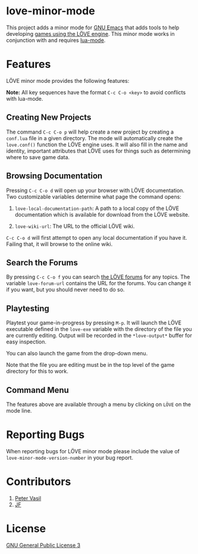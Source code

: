 love-minor-mode
===============

This project adds a minor mode for [GNU Emacs][emacs] that adds tools
to help developing [games using the LÖVE engine][love].  This minor
mode works in conjunction with and requires [lua-mode][luamode].



Features
========

LÖVE minor mode provides the following features:

**Note:** All key sequences have the format `C-c C-o <key>` to avoid
conflicts with lua-mode.


Creating New Projects
---------------------

The command `C-c C-o p` will help create a new project by creating a
`conf.lua` file in a given directory.  The mode will automatically
create the `love.conf()` function the LÖVE engine uses.  It will also
fill in the name and identity, important attributes that LÖVE uses for
things such as determining where to save game data.


Browsing Documentation
----------------------

Pressing `C-c C-o d` will open up your browser with LÖVE documentation.
Two customizable variables determine what page the command opens:

1. `love-local-documentation-path`: A path to a local copy of the LÖVE
documentation which is available for download from the LÖVE website.

2. `love-wiki-url`: The URL to the official LÖVE wiki.

`C-c C-o d` will first attempt to open any local documentation if you
have it.  Failing that, it will browse to the online wiki.


Search the Forums
-----------------

By pressing `C-c C-o f` you can search [the LÖVE forums][forums] for any
topics.  The variable `love-forum-url` contains the URL for the
forums.  You can change it if you want, but you should never need to
do so.


Playtesting
-----------

Playtest your game-in-progress by pressing `M-p`. It will launch the
LÖVE executable defined in the `love-exe` variable with the
directory of the file you are currently editing. Output will be
recorded in the `*love-output*` buffer for easy inspection.

You can also launch the game from the drop-down menu.

Note that the file you are editing must be in the top level of the
game directory for this to work.

Command Menu
------------

The features above are available through a menu by clicking on `LÖVE`
on the mode line.



Reporting Bugs
==============

When reporting bugs for LÖVE minor mode please include the value of
`love-minor-mode-version-number` in your bug report.



Contributors
============

1. [Peter Vasil](https://github.com/ptrv)
2. [JF](https://github.com/oofoe)



License
=======

[GNU General Public License 3][gpl]



[gpl]: http://www.gnu.org/copyleft/gpl.html
[emacs]: http://www.gnu.org/software/emacs/
[love]: http://love2d.org/
[ewiki]: http://www.emacswiki.org/cgi-bin/wiki/
[luamode]: http://immerrr.github.com/lua-mode/
[forums]: https://love2d.org/forums/
